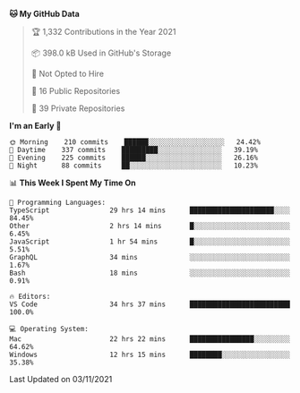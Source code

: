 <!--START_SECTION:waka-->
**🐱 My GitHub Data** 

> 🏆 1,332 Contributions in the Year 2021
 > 
> 📦 398.0 kB Used in GitHub's Storage 
 > 
> 🚫 Not Opted to Hire
 > 
> 📜 16 Public Repositories 
 > 
> 🔑 39 Private Repositories  
 > 
**I'm an Early 🐤** 

```text
🌞 Morning    210 commits    ██████░░░░░░░░░░░░░░░░░░░   24.42% 
🌆 Daytime    337 commits    █████████░░░░░░░░░░░░░░░░   39.19% 
🌃 Evening    225 commits    ██████░░░░░░░░░░░░░░░░░░░   26.16% 
🌙 Night      88 commits     ██░░░░░░░░░░░░░░░░░░░░░░░   10.23%

```


📊 **This Week I Spent My Time On** 

```text
💬 Programming Languages: 
TypeScript               29 hrs 14 mins      █████████████████████░░░░   84.45% 
Other                    2 hrs 14 mins       █░░░░░░░░░░░░░░░░░░░░░░░░   6.45% 
JavaScript               1 hr 54 mins        █░░░░░░░░░░░░░░░░░░░░░░░░   5.51% 
GraphQL                  34 mins             ░░░░░░░░░░░░░░░░░░░░░░░░░   1.67% 
Bash                     18 mins             ░░░░░░░░░░░░░░░░░░░░░░░░░   0.91%

🔥 Editors: 
VS Code                  34 hrs 37 mins      █████████████████████████   100.0%

💻 Operating System: 
Mac                      22 hrs 22 mins      ████████████████░░░░░░░░░   64.62% 
Windows                  12 hrs 15 mins      ████████░░░░░░░░░░░░░░░░░   35.38%

```


 Last Updated on 03/11/2021
<!--END_SECTION:waka-->

